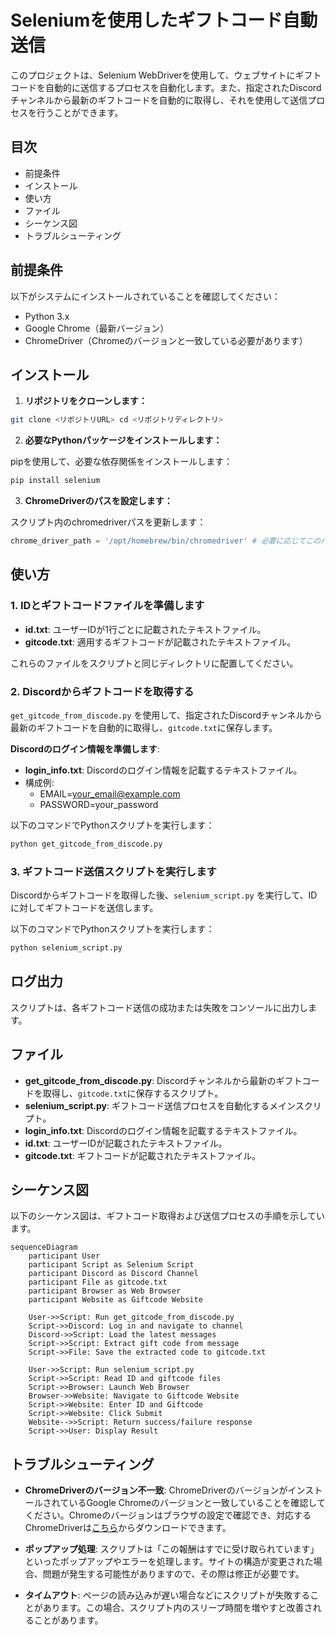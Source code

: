 # Seleniumを使用したギフトコード自動送信

このプロジェクトは、Selenium WebDriverを使用して、ウェブサイトにギフトコードを自動的に送信するプロセスを自動化します。また、指定されたDiscordチャンネルから最新のギフトコードを自動的に取得し、それを使用して送信プロセスを行うことができます。

## 目次
- 前提条件
- インストール
- 使い方
- ファイル
- シーケンス図
- トラブルシューティング

## 前提条件

以下がシステムにインストールされていることを確認してください：

- Python 3.x
- Google Chrome（最新バージョン）
- ChromeDriver（Chromeのバージョンと一致している必要があります）

## インストール

1. **リポジトリをクローンします：**

```bash
git clone <リポジトリURL> cd <リポジトリディレクトリ>
```

2. **必要なPythonパッケージをインストールします：**

pipを使用して、必要な依存関係をインストールします：

```bash
pip install selenium
```

3. **ChromeDriverのパスを設定します：**

スクリプト内のchromedriverパスを更新します：

```python
chrome_driver_path = '/opt/homebrew/bin/chromedriver' # 必要に応じてこのパスを更新してください
```


## 使い方

### 1. IDとギフトコードファイルを準備します

- **id.txt**: ユーザーIDが1行ごとに記載されたテキストファイル。
- **gitcode.txt**: 適用するギフトコードが記載されたテキストファイル。

これらのファイルをスクリプトと同じディレクトリに配置してください。

### 2. Discordからギフトコードを取得する

`get_gitcode_from_discode.py` を使用して、指定されたDiscordチャンネルから最新のギフトコードを自動的に取得し、`gitcode.txt`に保存します。

**Discordのログイン情報を準備します**:

- **login_info.txt**: Discordのログイン情報を記載するテキストファイル。
- 構成例:
  - EMAIL=your_email@example.com
  - PASSWORD=your_password

以下のコマンドでPythonスクリプトを実行します：

```bash
python get_gitcode_from_discode.py
```

### 3. ギフトコード送信スクリプトを実行します

Discordからギフトコードを取得した後、`selenium_script.py` を実行して、IDに対してギフトコードを送信します。

以下のコマンドでPythonスクリプトを実行します：

```bash
python selenium_script.py
```

## ログ出力

スクリプトは、各ギフトコード送信の成功または失敗をコンソールに出力します。

## ファイル

- **get_gitcode_from_discode.py**: Discordチャンネルから最新のギフトコードを取得し、`gitcode.txt`に保存するスクリプト。
- **selenium_script.py**: ギフトコード送信プロセスを自動化するメインスクリプト。
- **login_info.txt**: Discordのログイン情報を記載するテキストファイル。
- **id.txt**: ユーザーIDが記載されたテキストファイル。
- **gitcode.txt**: ギフトコードが記載されたテキストファイル。

## シーケンス図

以下のシーケンス図は、ギフトコード取得および送信プロセスの手順を示しています。

```mermaid
sequenceDiagram
    participant User
    participant Script as Selenium Script
    participant Discord as Discord Channel
    participant File as gitcode.txt
    participant Browser as Web Browser
    participant Website as Giftcode Website

    User->>Script: Run get_gitcode_from_discode.py
    Script->>Discord: Log in and navigate to channel
    Discord->>Script: Load the latest messages
    Script->>Script: Extract gift code from message
    Script->>File: Save the extracted code to gitcode.txt

    User->>Script: Run selenium_script.py
    Script->>Script: Read ID and giftcode files
    Script->>Browser: Launch Web Browser
    Browser->>Website: Navigate to Giftcode Website
    Script->>Website: Enter ID and Giftcode
    Script->>Website: Click Submit
    Website-->>Script: Return success/failure response
    Script->>User: Display Result
```

## トラブルシューティング

- **ChromeDriverのバージョン不一致**: ChromeDriverのバージョンがインストールされているGoogle Chromeのバージョンと一致していることを確認してください。Chromeのバージョンはブラウザの設定で確認でき、対応するChromeDriverは[こちら](https://sites.google.com/chromium.org/driver/)からダウンロードできます。

- **ポップアップ処理**: スクリプトは「この報酬はすでに受け取られています」といったポップアップやエラーを処理します。サイトの構造が変更された場合、問題が発生する可能性がありますので、その際は修正が必要です。

- **タイムアウト**: ページの読み込みが遅い場合などにスクリプトが失敗することがあります。この場合、スクリプト内のスリープ時間を増やすと改善されることがあります。
